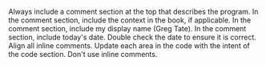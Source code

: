 Always include a comment section at the top that describes the program.
In the comment section, include the context in the book, if applicable.
In the comment section, include my display name (Greg Tate).
In the comment section, include today's date. 
Double check the date to ensure it is correct.
Align all inline comments.
Update each area in the code with the intent of the code section. Don't use inline comments.